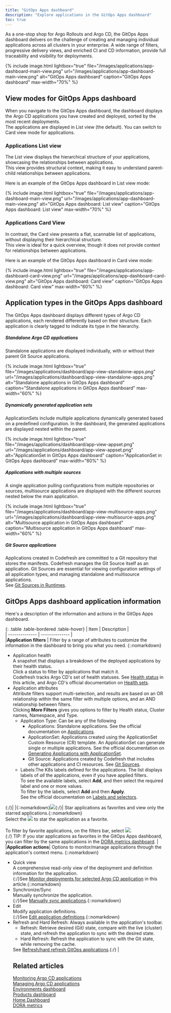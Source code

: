 ```yaml
---
title: "GitOps Apps dashboard"
description: "Explore applications in the GitOps Apps dashboard"
toc: true
---
```



As a one-stop shop for Argo Rollouts and Argo CD, the GitOps Apps dashboard delivers on the challenge of creating and managing individual applications across all clusters in your enterprise. 
A wide range of filters, progressive delivery views, and enriched CI and CD information, provide full traceability and visibility for deployments. 

{% include
image.html
lightbox="true"
file="/images/applications/app-dashboard-main-view.png"
url="/images/applications/app-dashboard-main-view.png"
alt="GitOps Apps dashboard"
caption="GitOps Apps dashboard"
max-width="70%"
%}



## View modes for GitOps Apps dashboard 

When you navigate to the GitOps Apps dashboard, the dashboard displays the Argo CD applications you have created and deployed, sorted by the most recent deployments.  
The applications are displayed in List view (the default). You can switch to Card view mode for applications. 


### Applications List view
The List view displays the hierarchical structure of your applications, showcasing the relationships between applications.  
This view provides structural context, making it easy to understand parent-child relationships between applications.

Here is an example of the GitOps Apps dashboard in List view mode:

{% include
image.html
lightbox="true"
file="/images/applications/app-dashboard-main-view.png"
url="/images/applications/app-dashboard-main-view.png"
alt="GitOps Apps dashboard: List view"
caption="GitOps Apps dashboard: List view"
max-width="70%"
%}

### Applications Card View
In contrast, the Card view presents a flat, scannable list of applications, without displaying their hierarchical structure.  
This view is ideal for a quick overview, though it does not provide context for relationships between applications.

Here is an example of the GitOps Apps dashboard in Card view mode:

{% include
image.html
lightbox="true"
file="/images/applications/app-dashboard-card-view.png"
url="/images/applications/app-dashboard-card-view.png"
alt="GitOps Apps dashboard: Card view"
caption="GitOps Apps dashboard: Card view"
max-width="60%"
%}

## Application types in the GitOps Apps dashboard

The GitOps Apps dashboard displays different types of Argo CD applications, each rendered differently based on their structure. 
Each application is clearly tagged to indicate its type in the hierarchy.

##### Standalone Argo CD applications
Standalone applications are displayed individually, with or without their parent Git Source applications.

{% include
image.html
lightbox="true"
file="/images/applications/dashboard/app-view-standalone-apps.png"
url="/images/applications/dashboard/app-view-standalone-apps.png"
alt="Standalone applications in GitOps Apps dashboard"
caption="Standalone applications in GitOps Apps dashboard"
max-width="60%"
%}

##### Dynamically generated application sets
ApplicationSets include multiple applications dynamically generated based on a predefined configuration. 
In the dashboard, the generated applications are displayed nested within the parent.

{% include
image.html
lightbox="true"
file="/images/applications/dashboard/app-view-appset.png"
url="/images/applications/dashboard/app-view-appset.png"
alt="ApplicationSet in GitOps Apps dashboard"
caption="ApplicationSet in GitOps Apps dashboard"
max-width="60%"
%}

##### Applications with multiple sources
A single application pulling configurations from multiple repositories or sources, multisource applications are displayed with the different sources nested below the main application.

{% include
image.html
lightbox="true"
file="/images/applications/dashboard/app-view-multisource-apps.png"
url="/images/applications/dashboard/app-view-multisource-apps.png"
alt="Multisource application in GitOps Apps dashboard"
caption="Multisource application in GitOps Apps dashboard"
max-width="60%"
%}

##### Git Source applications
Applications created in Codefresh are committed to a Git repository that stores the manifests. Codefresh manages the Git Source itself as an application. Git Sources are essential for viewing configuration settings of all application types, and managing standalone and multisource applications.  
See [Git Sources in Runtimes]({{site.baseurl}}/docs/installation/gitops/git-sources/).



## GitOps Apps dashboard application information 
Here's a description of the information and actions in the GitOps Apps dashboard.

{: .table .table-bordered .table-hover}
| Item                     | Description            |  
| --------------         | --------------           |  
|**Application filters**       | Filter by a range of attributes to customize the information in the dashboard to bring you what you need. {::nomarkdown}  <ul><li>Application health<br>A snapshot that displays a breakdown of the deployed applications by their health status.<br>Click a status to filter by applications that match it.<br>Codefresh tracks Argo CD's set of health statuses. See <a href="https://codefresh.io/docs/docs/deployments/gitops/monitor-applications/#health-status-for-application-resources">Health status</a> in this article, and Argo CD's official documentation on <a href="https://argo-cd.readthedocs.io/en/stable/operator-manual/health" target=”_blank”>Health sets</a>.</li><li>Application attributes<br>Attribute filters support multi-selection, and results are based on an OR relationship within the same filter with multiple options, and an AND relationship between filters.<br>Clicking <b>More Filters</b> gives you options to filter by Health status, Cluster names, Namespace, and Type. <br><ul><li>Application Type: Can be any of the following<ul><li>Applications: Standalone applications. See the official documentation on <a href="https://argo-cd.readthedocs.io/en/stable/operator-manual/declarative-setup/#applications" target=”_blank”>Applications</a>.</li><li>ApplicationSet: Applications created using the ApplicationSet Custom Resource (CR) template. An ApplicationSet can generate single or multiple applications. See the official documentation on <a href="https://argo-cd.readthedocs.io/en/stable/user-guide/application-set" target=”_blank”>Generating Applications with ApplicationSet</a>.</li><li>Git Source: Applications created by Codefresh that includes other applications and CI resources. See <a href="https://codefresh.io/docs/docs/gitops-runtime/git-sources/">Git Sources</a>.</li></ul></li></li><li>Labels:The K8s labels defined for the applications. The list displays labels of <i>all</i> the applications, even if you have applied filters.<br>To see the available labels, select <b>Add</b>, and then select the required label and one or more values. <br>To filter by the labels, select <b>Add</b> and then <b>Apply</b>.<br> See the official documentation on <a href="https://kubernetes.io/docs/concepts/overview/working-with-objects/labels" target=”_blank”>Labels and selectors</a>.</li></ul></ul>{:/}|
|{::nomarkdown}<img src="../../../../images/icons/icon-mark-favorite.png?display=inline-block">{:/}| Star applications as favorites and view only the starred applications.{::nomarkdown}<br>Select the <img src="../../../../images/icons/icon-mark-favorite.png?display=inline-block"> to star the application as a favorite.<br><br>To filter by favorite applications, on the filters bar, select <img src="../../../../images/icons/icon-fav-starred.png?display=inline-block">.<br>{:/} TIP: If you star applications as favorites in the GitOps Apps dashboard, you can filter by the same applications in the [DORA metrics dashboard]({{site.baseurl}}/docs/dashboards/dora-metrics/#metrics-for-favorite-applications).  |
|**Application actions**| Options to monitor/manage applications through the application's context menu. {::nomarkdown}<ul><li>Quick view<br>A comprehensive read-only view of the deployment and definition information for the application.</li>{:/}See [Monitor deployments for selected Argo CD application](#monitoring-deployments-for-selected-argo-cd-application) in this article.{::nomarkdown}<li>Synchronize/Sync<br>Manually synchronize the application.</li>{:/}See [Manually sync applications]({{site.baseurl}}/docs/deployments/gitops/manage-application/#manually-synchronize-an-argo-cd-application).{::nomarkdown}<li>Edit<br>Modify application definitions.</li>{:/}See [Edit application definitions]({{site.baseurl}}/docs/deployments/gitops/manage-application/#edit-argo-cd-application-definitions).{::nomarkdown}<li>Refresh and Hard Refresh: Always available in the application's toolbar. <ul><li>Refresh: Retrieve desired (Git) state, compare with the live (cluster) state, and refresh the application to sync with the desired state.</li><li>Hard Refresh: Refresh the application to sync with the Git state, while removing the cache.</li></ul>See <a href="https://codefresh.io/docs/docs/deployments/gitops/manage-application/#refreshhard-refresh-argo-cd-applications/">Refresh/hard refresh GitOps applications</a>.{:/} |

## Related articles
[Monitoring Argo CD applications]({{site.baseurl}}/docs/deployments/gitops/monitor-applications/)  
[Managing Argo CD applications]({{site.baseurl}}/docs/deployments/gitops/manage-application/)  
[Environments dashboard]({{site.baseurl}}/docs/dashboards/gitops-environments/)    
[Products dashboard]({{site.baseurl}}/docs/dashboards/gitops-products/)  
[Home Dashboard]({{site.baseurl}}/docs/dashboards/home-dashboard/)  
[DORA metrics]({{site.baseurl}}/docs/dashboards/dora-metrics/)  